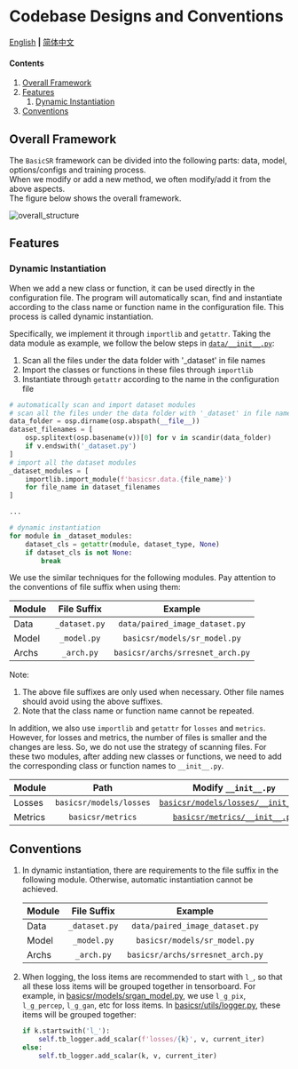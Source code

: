 # Codebase Designs and Conventions

[English](DesignConvention.md) **|** [简体中文](DesignConvention_CN.md)

#### Contents

1. [Overall Framework](#Overall-Framework)
1. [Features](#Features)
    1. [Dynamic Instantiation](#Dynamic-Instantiation)
1. [Conventions](#Conventions)

## Overall Framework

The `BasicSR` framework can be divided into the following parts: data, model, options/configs and training process. <br>
When we modify or add a new method, we often modify/add it from the above aspects. <br>
The figure below shows the overall framework.

![overall_structure](../assets/overall_structure.png)

## Features

### Dynamic Instantiation

When we add a new class or function, it can be used directly in the configuration file. The program will automatically scan, find and instantiate according to the class name or function name in the configuration file. This process is called dynamic instantiation.

Specifically, we implement it through `importlib` and `getattr`. Taking the data module as example, we follow the below steps in [`data/__init__.py`](../basicsr/data/__init__.py):

1. Scan all the files under the data folder with '_dataset' in file names
1. Import the classes or functions in these files through `importlib`
1. Instantiate through `getattr` according to the name in the configuration file

```python
# automatically scan and import dataset modules
# scan all the files under the data folder with '_dataset' in file names
data_folder = osp.dirname(osp.abspath(__file__))
dataset_filenames = [
    osp.splitext(osp.basename(v))[0] for v in scandir(data_folder)
    if v.endswith('_dataset.py')
]
# import all the dataset modules
_dataset_modules = [
    importlib.import_module(f'basicsr.data.{file_name}')
    for file_name in dataset_filenames
]

...

# dynamic instantiation
for module in _dataset_modules:
    dataset_cls = getattr(module, dataset_type, None)
    if dataset_cls is not None:
        break
```
We use the similar techniques for the following modules. Pay attention to the conventions of file suffix when using them:

| Module         | File Suffix     | Example        |
| :------------- | :----------:    | :----------:   |
| Data           | `_dataset.py`   | `data/paired_image_dataset.py` |
| Model          | `_model.py`     | `basicsr/models/sr_model.py` |
| Archs          | `_arch.py`      | `basicsr/archs/srresnet_arch.py`|

Note:

1. The above file suffixes are only used when necessary. Other file names should avoid using the above suffixes.
1. Note that the class name or function name cannot be repeated.

In addition, we also use `importlib` and `getattr` for `losses` and `metrics`. However, for losses and metrics, the number of files is smaller and the changes are less. So, we do not use the strategy of scanning files.
For these two modules, after adding new classes or functions, we need to add the corresponding class or function names to `__init__.py`.

| Module         | Path     | Modify `__init__.py`        |
| :------------- | :----------:    | :----------:   |
| Losses           | `basicsr/models/losses`   | [`basicsr/models/losses/__init__.py`](../basicsr/models/losses/__init__.py) |
| Metrics          | `basicsr/metrics`     | [`basicsr/metrics/__init__.py`](../basicsr/metrics/__init__.py)|

## Conventions

1. In dynamic instantiation, there are requirements to the file suffix in the following module. Otherwise, automatic instantiation cannot be achieved.

    | Module         | File Suffix     | Example        |
    | :------------- | :----------:    | :----------:   |
    | Data           | `_dataset.py`   | `data/paired_image_dataset.py` |
    | Model          | `_model.py`     | `basicsr/models/sr_model.py` |
    | Archs          | `_arch.py`      | `basicsr/archs/srresnet_arch.py`|

1. When logging, the loss items are recommended to start with `l_`, so that all these loss items will be grouped together in tensorboard. For example, in [basicsr/models/srgan_model.py](../basicsr/models/srgan_model.py), we use `l_g_pix`, `l_g_percep`, `l_g_gan`, etc for loss items. In [basicsr/utils/logger.py](../basicsr/utils/logger.py), these items will be grouped together:

    ```python
    if k.startswith('l_'):
        self.tb_logger.add_scalar(f'losses/{k}', v, current_iter)
    else:
        self.tb_logger.add_scalar(k, v, current_iter)
    ```
